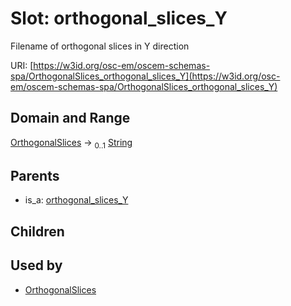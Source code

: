 
# Slot: orthogonal_slices_Y

Filename of orthogonal slices in Y direction

URI: [https://w3id.org/osc-em/oscem-schemas-spa/OrthogonalSlices_orthogonal_slices_Y](https://w3id.org/osc-em/oscem-schemas-spa/OrthogonalSlices_orthogonal_slices_Y)


## Domain and Range

[OrthogonalSlices](OrthogonalSlices.md) &#8594;  <sub>0..1</sub> [String](types/String.md)

## Parents

 *  is_a: [orthogonal_slices_Y](orthogonal_slices_Y.md)

## Children


## Used by

 * [OrthogonalSlices](OrthogonalSlices.md)
